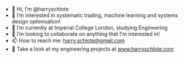- 👋 Hi, I’m @harryschlote
- 👀 I’m interested in systematic trading, machine learning and systems design optimisation!
- 🌱 I’m currently at Imperial College London, studying Engineering
- 💞️ I’m looking to collaborate on anything that I'm interested in!
- 📫 How to reach me: harry.schlote@gmail.com
- 👀 Take a look at my engineering projects at www.harryschlote.com

<!---
harryschlote/harryschlote is a ✨ special ✨ repository because its `README.md` (this file) appears on your GitHub profile.
You can click the Preview link to take a look at your changes.
--->
